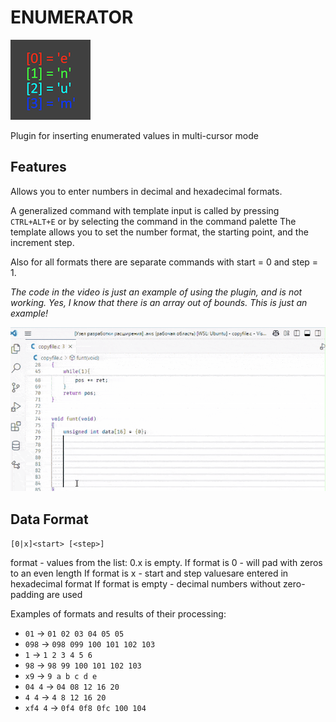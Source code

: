 # ENUMERATOR

![alt text](img/icon128.png)

Plugin for inserting enumerated values ​​in multi-cursor mode

## Features

Allows you to enter numbers in decimal and hexadecimal formats.

A generalized command with template input is called by pressing `CTRL+ALT+E` or by selecting the command in the command palette
The template allows you to set the number format, the starting point, and the increment step.

Also for all formats there are separate commands with start = 0 and step = 1.

*The code in the video is just an example of using the plugin, and is not working. Yes, I know that there is an array out of bounds. This is just an example!*

![example](img/example.gif)

## Data Format

`[0|x]<start> [<step>]`

format - values ​​from the list: 0.x is empty. 
If format is 0 - will pad with zeros to an even length
If format is x - start and step values ​​are entered in hexadecimal format
If format is empty - decimal numbers without zero-padding are used

Examples of formats and results of their processing:

* `01` -> `01 02 03 04 05 05`
* `098` -> `098 099 100 101 102 103`
* `1` -> `1 2 3 4 5 6`
* `98` -> `98 99 100 101 102 103`
* `x9` -> `9 a b c d e`
* `04 4` -> `04 08 12 16 20`
* `4 4` -> `4 8 12 16 20`
* `xf4 4` -> `0f4 0f8 0fc 100 104`
